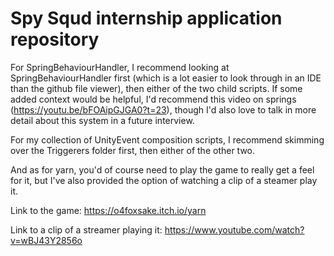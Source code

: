 # Spy Squd internship application repository

For SpringBehaviourHandler, I recommend looking at SpringBehaviourHandler first (which is a lot easier to look through in an IDE than the github file viewer), then either of the two child scripts. If some added context would be helpful, I'd recommend this video on springs (https://youtu.be/bFOAipGJGA0?t=23), though I'd also love to talk in more detail about this system in a future interview.

For my collection of UnityEvent composition scripts, I recommend skimming over the Triggerers folder first, then either of the other two.

And as for yarn, you'd of course need to play the game to really get a feel for it, but I've also provided the option of watching a clip of a steamer play it.

Link to the game: https://o4foxsake.itch.io/yarn

Link to a clip of a streamer playing it: https://www.youtube.com/watch?v=wBJ43Y2856o
